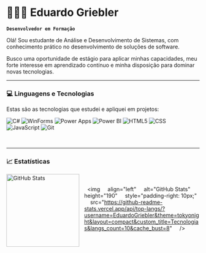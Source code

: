 # 👨🏻‍💻 Eduardo Griebler

**`Desenvolvedor em Formação`**

Olá! Sou estudante de Análise e Desenvolvimento de Sistemas, com conhecimento prático no desenvolvimento de soluções de software.

Busco uma oportunidade de estágio para aplicar minhas capacidades, meu forte interesse em aprendizado contínuo e minha disposição para dominar novas tecnologias.

---
### 💻 Linguagens e Tecnologias

Estas são as tecnologias que estudei e apliquei em projetos:

<p align="left">
  <img alt="C#" title="C#" src="https://img.shields.io/badge/C%23-239120?style=for-the-badge&logo=c-sharp&logoColor=white" />
  <img alt="WinForms" title="WinForms (.NET)" src="https://img.shields.io/badge/WinForms-512BD4?style=for-the-badge&logo=dotnet&logoColor=white" />
  <img alt="Power Apps" title="Power Apps" src="https://img.shields.io/badge/Power%20Apps-742774?style=for-the-badge&logo=powerapps&logoColor=white" />
  <img alt="Power BI" title="Power BI" src="https://img.shields.io/badge/Power%20BI-F2C811?style=for-the-badge&logo=powerbi&logoColor=black" />
  <img alt="HTML5" title="HTML5" src="https://img.shields.io/badge/HTML5-E34F26?style=for-the-badge&logo=html5&logoColor=white" />
  <img alt="CSS" title="CSS" src="https://img.shields.io/badge/CSS-1572B6?style=for-the-badge&logo=css3&logoColor=white" />
  <img alt="JavaScript" title="JavaScript" src="https://img.shields.io/badge/JavaScript-F7DF1E?style=for-the-badge&logo=javascript&logoColor=black" />
   <img alt="Git" title="Git" src="https://img.shields.io/badge/Git-F05032?style=for-the-badge&logo=git&logoColor=white" />
</p>
<br/>

---

### 📈 Estatísticas

<p>
  <img
    align="left"
    alt="GitHub Stats"
    height="190"
    style="padding-right: 10px;"
    src="https://github-readme-stats.vercel.app/api?username=EduardoGriebler&show_icons=true&theme=tokyonight&include_all_commits=true&locale=pt-br&count_private=true&cache_bust=1"
    />

  <img
    align="left"
    alt="GitHub Stats"
    height="190"
    style="padding-right: 10px;"
    src="https://github-readme-stats.vercel.app/api/top-langs/?username=EduardoGriebler&theme=tokyonight&layout=compact&custom_title=Tecnologias&langs_count=10&cache_bust=8"
    />    
</p>